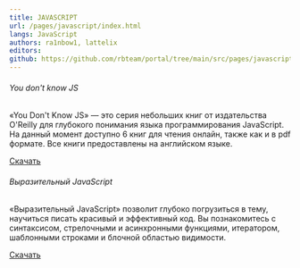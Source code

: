 ```yaml
---
title: JAVASCRIPT
url: /pages/javascript/index.html
langs: JavaScript
authors: ra1nbow1, lattelix
editors:
github: https://github.com/rbteam/portal/tree/main/src/pages/javascript.md
---
```

<div class="col-md-6 mb-5">
    <h6>You don't know JS</h6>
    <p class="text-muted">
    «You Don't Know JS» — это серия небольших книг от издательства O'Reilly для глубокого понимания языка программирования JavaScript. На данный момент доступно 6 книг для чтения онлайн, также как и в pdf формате. Все книги предоставлены на английском языке.
    </p>
    <a href="https://vk.com/wall-54530371_125557" class="btn btn-primary">Скачать</a>
</div>

<div class="col-md-6 mb-5">
    <h6>Выразительный JavaScript</h6>
    <p class="text-muted">
    «Выразительный JavaScript» позволит глубоко погрузиться в тему, научиться писать красивый и эффективный код. Вы познакомитесь с синтаксисом, стрелочными и асинхронными функциями, итератором, шаблонными строками и блочной областью видимости.
    </p>
    <a href="https://www.gotoadm.ru/files/eloquentjavascript_ru.pdf" class="btn btn-primary">Скачать</a>
</div>

